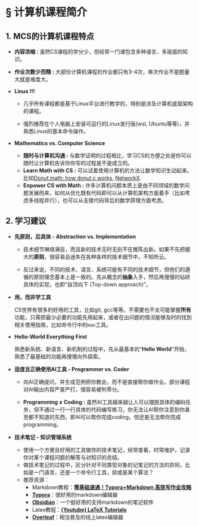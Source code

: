 # § 计算机课程简介

## 1. MCS的计算机课程特点

-   **内容浓缩 :** 虽然CS课程的学分少，但经常一门课包含多种语言，多层面的知识。

-   **作业次数少而精 :** 大部份计算机课程的作业都只有3-4次，单次作业不是题量大就是难度大。

-   **Linux !!!**

    -   几乎所有课程都是基于Linux平台进行教学的，特别是涉及计算机底层架构的课程。

    -   强烈推荐在个人电脑上安装可运行的Linux发行版(wsl, Ubuntu等等)，并熟悉Linux的基本命令操作。

-   **Mathematics vs. Computer Science**

    -   **随时与计算机沟通 :** 与数学证明的过程相比，学习CS的方便之处是你可以随时让计算机告诉你你写的过程是不是成立的。
    -   **Learn Math with CS :** 可以试着使用计算机的方法让数学知识生动起来。比如[Donut math: how donut.c works](https://www.a1k0n.net/2011/07/20/donut-math.html), [NetworkX]().
    -   **Enpower CS with Math :** 许多计算机问题本质上是由不同领域的数学问题发展而来，如何从优化既有代码即可以从计算机架构方面着手（比如考虑多线程并行），也可以从支撑代码背后的数学原理方面考虑。



## 2. 学习建议

-   **先原则，后具体 - Abstraction vs. Implementation**

    -   技术细节琳琅满目，而且新的技术无时无刻不在推陈出新。如果不先把握大的**原则**，很容易会迷失在各种各样的技术细节中，不知所云。

    -   反过来说，不同的技术、语言、系统可能有不同的技术细节，但他们的遵循的原则理念基本上是一致的。先从概念的**抽象**入手，然后再慢慢的钻研具体的实现，也即“自顶向下 (Top-down approach)”。

-   **用，而非学工具**

    CS世界有很多的好用的工具，比如git, gcc等等。不需要也不太可能掌握**所有**功能，只需把最少必要的功能先用起来，或者在出问题的情况能够及时的找到相关使用指南，比如命令行中的`man`工具。

-   **Hello-World Everything First**

    熟悉新系统、新语言、新机制的过程中，先从最基本的“**Hello World**"开始，熟悉了最基础的功能再慢慢向外探索。

-   **适度且正确使用AI工具 - Programmer vs. Coder**

    -   向AI正确提问，并生成范例把你教会，而不是直接帮你做作业。部分课程对AI输出内容严查严打，很容易被判零分。

    -   **Programming $\neq$ Coding :** 虽然AI工具越来越让人可以摆脱具体的编码任务，但不通过一行一行具体的代码编写练习，你无法让AI帮你注意到你甚至都不知道的东西，即AI可以帮你完成coding，但还是无法帮你完成programming。

-   **技术笔记 - 知识管理系统**

    -   使用一个方便且好用的工具做你的技术笔记，经常查看，时常维护，记录你对某个课程问题的解答与对知识的总结。
    -   做技术笔记的过程中，区分针对不同类型对象的记笔记的方法的异同，比如是一门语言，还是一个命令行工具，抑或是某个算法？
    -   推荐资源：
        -   Markdown教程：[**零基础速通！Typora+Markdown 高效写作全攻略**](https://www.bilibili.com/video/BV1BTjAzAEU7/?spm_id_from=333.337.search-card.all.click&vd_source=88e406ed8318b91bf6d28fda3ed7be52)
        -   [**Typora**]()：很好用的markdown编辑器
        -   [**Obsidian**](https://obsidian.md)：一个挺好用的支持markdown的笔记软件
        -   Latex教程：[**(Youtube) LaTeX Tutorials**](https://www.youtube.com/playlist?list=PLHXZ9OQGMqxcWWkx2DMnQmj5os2X5ZR73)
        -   [**Overleaf**]()：相当普及的线上latex编辑器
